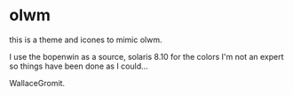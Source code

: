 # olwm

this is a theme and icones to mimic olwm.

I use the bopenwin as a source, solaris 8.10 for the colors
I'm not an expert so things have been done as I could...

WallaceGromit.


